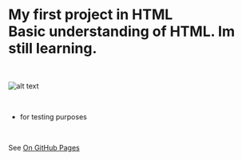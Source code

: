 # My first project in HTML <br /> Basic understanding of HTML. Im  still learning. 

<br />  

![alt text](https://i.ytimg.com/vi/-dJolYw8tnk/hqdefault.jpg "Git Gud")

<br />

- for testing purposes

<br />

See [On GitHub Pages](https://rafusix.github.io/First-project/)

